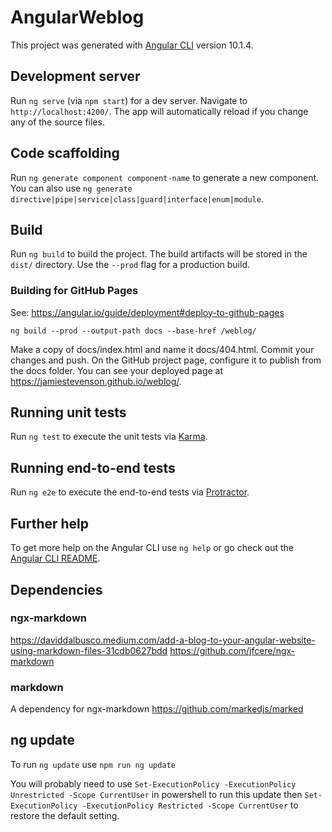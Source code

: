 # AngularWeblog

This project was generated with [Angular CLI](https://github.com/angular/angular-cli) version 10.1.4.

## Development server

Run `ng serve` (via `npm start`) for a dev server. Navigate to `http://localhost:4200/`. The app will automatically reload if you change any of the source files.

## Code scaffolding

Run `ng generate component component-name` to generate a new component. You can also use `ng generate directive|pipe|service|class|guard|interface|enum|module`.

## Build

Run `ng build` to build the project. The build artifacts will be stored in the `dist/` directory. Use the `--prod` flag for a production build.

### Building for GitHub Pages
See: https://angular.io/guide/deployment#deploy-to-github-pages

`ng build --prod --output-path docs --base-href /weblog/`

Make a copy of docs/index.html and name it docs/404.html.
Commit your changes and push.
On the GitHub project page, configure it to publish from the docs folder.
You can see your deployed page at https://jamiestevenson.github.io/weblog/.

## Running unit tests

Run `ng test` to execute the unit tests via [Karma](https://karma-runner.github.io).

## Running end-to-end tests

Run `ng e2e` to execute the end-to-end tests via [Protractor](http://www.protractortest.org/).

## Further help

To get more help on the Angular CLI use `ng help` or go check out the [Angular CLI README](https://github.com/angular/angular-cli/blob/master/README.md).

## Dependencies

### ngx-markdown

https://daviddalbusco.medium.com/add-a-blog-to-your-angular-website-using-markdown-files-31cdb0627bdd
https://github.com/jfcere/ngx-markdown

### markdown

A dependency for ngx-markdown
https://github.com/markedjs/marked

## ng update

To run `ng update` use `npm run ng update`

You will probably need to use `Set-ExecutionPolicy -ExecutionPolicy Unrestricted -Scope CurrentUser` in powershell to run this update then
`Set-ExecutionPolicy -ExecutionPolicy Restricted -Scope CurrentUser` to restore the default setting.